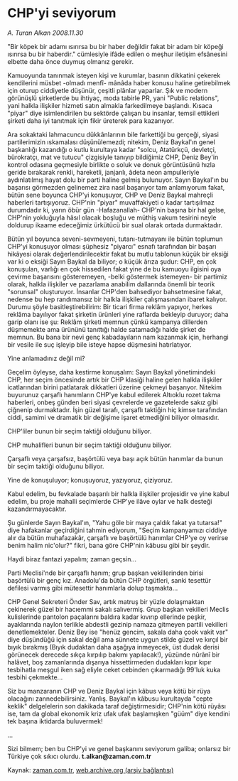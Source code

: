 # CHP'yi seviyorum

*A. Turan Alkan 2008.11.30*

<tr><td class="metin" colspan="2" style="padding-top: 20px; padding-left: 5px; padding-right: 10px;">"Bir köpek bir adamı ısırırsa bu bir haber değildir fakat bir adam bir köpeği ısırırsa bu bir haberdir." cümlesiyle ifâde edilen o meşhur iletişim efsânesini elbette daha önce duymuş olmanız gerekir.</td></tr><tr><td class="metin" colspan="2" style="padding-top: 20px; padding-left: 5px; padding-right: 10px;"><p>Kamuoyunda tanınmak isteyen kişi ve kurumlar, basının dikkatini çekerek kendilerini müsbet -olmadı menfî- mânâda haber konusu haline getirebilmek için oturup ciddiyetle düşünür, çeşitli plânlar yaparlar. Şık ve modern görünüşlü şirketlerde bu ihtiyaç, moda tabirle PR, yani "Public relations", yani halkla ilişkiler hizmeti satın almakla farkedilmeye başlandı. Kısaca "piyar" diye isimlendirilen bu sektörde çalışan bu insanlar, temsil ettikleri şirketi daha iyi tanıtmak için fikir üreterek para kazanıyor.
<p>Ara sokaktaki lahmacuncu dükkânlarının bile farkettiği bu gerçeği, siyasi partilerimizin ıskamalası düşünülemezdi; nitekim, Deniz Baykal'ın genel başkanlığı kazandığı o kutlu kurultaya kadar "solcu, Atatürkçü, devletçi, bürokratçı, mat ve tutucu" çizgisiyle tanıyıp bildiğimiz CHP, Deniz Bey'in kontrol odasına geçmesiyle birlikte o soluk ve donuk görüntüsünü hızla geride bırakarak renkli, hareketli, janjanlı, âdeta neon ampulleriyle aydınlatılmış hayat dolu bir parti haline gelmiş bulunuyor. Sayın Baykal'ın bu başarısı görmezden gelinemez zira nasıl başarıyor tam anlamıyorum fakat, bütün sene boyunca CHP'yi konuşuyor, CHP ve Deniz Baykal mahreçli haberleri tartışıyoruz. CHP'nin "piyar" muvaffakiyeti o kadar tartışılmaz durumdadır ki, yarın öbür gün -Hafazanallah- CHP'nin başına bir hal gelse, CHP'nin yokluğuyla hâsıl olacak boşluğu ve müthiş vakum tesirini neyle doldurup ikaame edeceğimiz ürkütücü bir sual olarak ortada durmaktadır.
<p>Bütün yıl boyunca seveni-sevmeyeni, tutanı-tutmayanı ile bütün toplumun CHP'yi konuşuyor olması şüphesiz "piyarcı" esnafı tarafından bir başarı hikâyesi olarak değerlendirilecektir fakat bu mutlu tablonun küçük bir eksiği var ki o eksiği Sayın Baykal da biliyor; o küçük ârıza şudur: CHP, en çok konuşulan, varlığı en çok hissedilen fakat yine de bu kamuoyu ilgisini oya çevirme başarısını gösteremeyen, -belki göstermek istemeyen- bir partimiz olarak, halkla ilişkiler ve pazarlama anabilim dallarında önemli bir teorik "sorunsal" oluşturuyor. İnsanlar CHP'den bahsediyor bahsetmesine fakat, nedense bu hep randımansız bir halkla ilişkiler çalışmasından ibaret kalıyor. Durumu şöyle basitleştirebilirim: Bir ticari firma reklâm yapıyor, herkes reklâma bayılıyor fakat şirketin ürünleri yine raflarda bekleyip duruyor; daha garip olanı ise şu: Reklâm şirketi memnun çünkü kampanya dillerden düşmemekte ama ürününü tanıttığı halde satamadığı halde şirket de memnun. Bu bana bir nevi genç kabadayıların nam kazanmak için, herhangi bir vesile ile suç işleyip bile isteye hapse düşmesini hatırlatıyor.
<p>Yine anlamadınız değil mi?
<p>Geçelim öyleyse, daha kestirme konuşalım: Sayın Baykal yönetimindeki CHP, her seçim öncesinde artık bir CHP klasiği haline gelen halkla ilişkiler icatlarından birini patlatarak dikkatleri üzerine çekmeyi başarıyor. Nitekim buyurunuz çarşaflı hanımların CHP'ye kabul edilerek Altıoklu rozet takma haberleri, onbeş günden beri siyasi çevrelerde ve gazetelerde sakız gibi çiğnenip durmaktadır. İşin güzel tarafı, çarşaflı taktiğin hiç kimse tarafından ciddi, samimi ve dramatik bir değişime işaret etmediğini biliyor olmasıdır. 
<p>CHP'liler bunun bir seçim taktiği olduğunu biliyor.
<p>CHP muhalifleri bunun bir seçim taktiği olduğunu biliyor.
<p>Çarşaflı veya çarşafsız, başörtülü veya başı açık bütün hanımlar da bunun bir seçim taktiği olduğunu biliyor.
<p>Yine de konuşuluyor; konuşuyoruz, yazıyoruz, çiziyoruz.
<p>Kabul edelim, bu fevkalade başarılı bir halkla ilişkiler projesidir ve yine kabul edelim, bu proje mahalli seçimlerde CHP'ye ilâve oylar ve halk desteği kazandırmayacaktır.
<p>Şu günlerde Sayın Baykal'ın, "Yahu göle bir maya çaldık fakat ya tutarsa!" diye hafakanlar geçirdiğini tahmin ediyorum, "Seçim kampanyamızı ciddiye alır da bütün muhafazakâr, çarşaflı ve başörtülü hanımlar CHP'ye oy verirse benim halim nic'olur?" fikri, bana göre CHP'nin kâbusu gibi bir şeydir.
<p>Haydi biraz fantazi yapalım; zaman geçsin...
<p>Parti Meclisi'nde bir çarşaflı hanım; grup başkan vekillerinden birisi başörtülü bir genç kız. Anadolu'da bütün CHP örgütleri, sanki tesettür defilesi varmış gibi mütesettir hanımlarla dolup taşmakta...
<p>CHP Genel Sekreteri Önder Sav, artık matruş bir yüzle dolaşmaktan çekinerek güzel bir hacıemmi sakalı salıvermiş. Grup başkan vekilleri Meclis kulislerinde pantolon paçalarını baldıra kadar kıvırıp ellerinde peşkir, ayaklarında naylon terlikle abdestli gezinip namaza gitmeyen partili vekilleri denetlemekteler. Deniz Bey ise "henüz gencim, sakala daha çook vakit var" diye düşündüğü için sakal değil ama sünnete uygun stilde güzel ve kırçıl bir bıyık bırakmış (Bıyık dudaktan daha aşağıya inmeyecek, üst dudak derisi görünecek derecede sıkça kırpılıp bakımı yapılacak!), yüzünde nûrânî bir halâvet, boş zamanlarında dışarıya hissettirmeden dudakları kıpır kıpır tesbihatla meşgul iken sağ eliyle ceket cebinden çıkarmadığı 99'luk kuka tesbihi çekmekte...
<p>Siz bu manzaranın CHP ve Deniz Baykal için kâbus veya kötü bir rüya olacağını zannedebilirsiniz. Yanlış. Baykal'ın kâbusu kurultayda "cepte keklik" delgelelerin son dakikada taraf değiştirmesidir; CHP'nin kötü rüyâsı ise, tam da global ekonomik kriz ufak ufak başlamışken "güüm" diye kendini tek başına iktidarda buluvermek!
<p>...
<p>Sizi bilmem; ben bu CHP'yi ve genel başkanını seviyorum galiba; onlarsız bir Türkiye çok sıkıcı olurdu.<b> t.alkan@zaman.com.tr</b><br/></p></p></p></p></p></p></p></p></p></p></p></p></p></p></p></p></p></td></tr>

Kaynak: [zaman.com.tr](http://zaman.com.tr/yazar.do?yazino=765439), [web.archive.org (arşiv bağlantısı)](http://web.archive.org/web/20090114023330/http://www.zaman.com.tr:80/yazar.do?yazino=765439)
